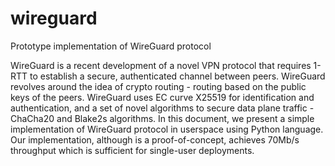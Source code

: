 # wireguard
Prototype implementation of WireGuard protocol  

WireGuard is a recent development of a novel VPN protocol that requires
    1-RTT to establish a secure, authenticated channel between peers. 
    WireGuard revolves around the idea of crypto routing - routing based on 
    the public keys of the peers. WireGuard uses EC curve X25519 for 
    identification and authentication, and a set of novel algorithms to secure 
    data plane traffic - ChaCha20 and Blake2s algorithms. In this document, we 
    present a simple implementation of WireGuard protocol in userspace using 
    Python language. Our implementation, although is a proof-of-concept, 
    achieves 70Mb/s throughput which is sufficient for single-user deployments.